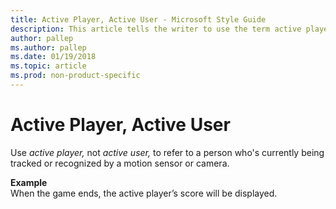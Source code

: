 ```yaml
---
title: Active Player, Active User - Microsoft Style Guide
description: This article tells the writer to use the term active player rather than active user when referring to a person who's currently being tracked or recognized by a motion sensor or camera.
author: pallep
ms.author: pallep
ms.date: 01/19/2018
ms.topic: article
ms.prod: non-product-specific
---
```


# Active Player, Active User

Use *active player,* not *active user,* to refer to a person who's currently being tracked or recognized by a motion sensor or camera.

**Example**  
When the game ends, the active player’s score will be displayed.
